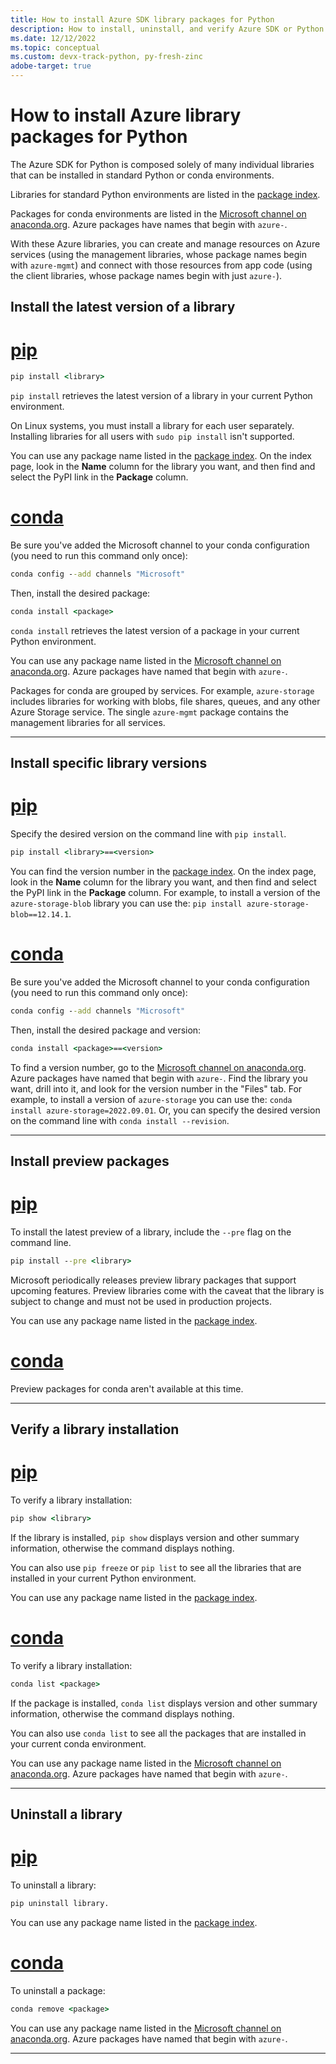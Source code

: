 ```yaml
---
title: How to install Azure SDK library packages for Python
description: How to install, uninstall, and verify Azure SDK or Python libraries using pip and conda. Includes details on installing specific versions and preview packages.
ms.date: 12/12/2022
ms.topic: conceptual
ms.custom: devx-track-python, py-fresh-zinc
adobe-target: true
---
```


# How to install Azure library packages for Python

The Azure SDK for Python is composed solely of many individual libraries that can be installed in standard Python or conda environments.

Libraries for standard Python environments are listed in the [package index](azure-sdk-library-package-index.md).

Packages for conda environments are listed in the [Microsoft channel on anaconda.org](https://anaconda.org/microsoft/repo). Azure packages have names that begin with `azure-`.

With these Azure libraries, you can create and manage resources on Azure services (using the management libraries, whose package names begin with `azure-mgmt`) and connect with those resources from app code (using the client libraries, whose package names begin with just `azure-`).

## Install the latest version of a library

# [pip](#tab/pip)

```cmd
pip install <library>
```

`pip install` retrieves the latest version of a library in your current Python environment.

On Linux systems, you must install a library for each user separately. Installing libraries for all users with `sudo pip install` isn't supported.

You can use any package name listed in the [package index](azure-sdk-library-package-index.md). On the index page, look in the **Name** column for the library you want, and then find and select the PyPI link in the **Package** column.

# [conda](#tab/conda)

Be sure you've added the Microsoft channel to your conda configuration (you need to run this command only once):

```cmd
conda config --add channels "Microsoft"
```

Then, install the desired package:

```cmd
conda install <package>
```

`conda install` retrieves the latest version of a package in your current Python environment.

You can use any package name listed in the [Microsoft channel on anaconda.org](https://anaconda.org/microsoft/repo). Azure packages have named that begin with `azure-`.

Packages for conda are grouped by services. For example, `azure-storage` includes libraries for working with blobs, file shares, queues, and any other Azure Storage service. The single `azure-mgmt` package contains the management libraries for all services.

---

## Install specific library versions

# [pip](#tab/pip)

Specify the desired version on the command line with `pip install`.

```cmd
pip install <library>==<version>
```

You can find the version number in the [package index](azure-sdk-library-package-index.md). On the index page, look in the **Name** column for the library you want, and then find and select the PyPI link in the **Package** column. For example, to install a version of the `azure-storage-blob` library you can use the: `pip install azure-storage-blob==12.14.1`.

# [conda](#tab/conda)

Be sure you've added the Microsoft channel to your conda configuration (you need to run this command only once):

```cmd
conda config --add channels "Microsoft"
```

Then, install the desired package and version:

```cmd
conda install <package>==<version>
```

To find a version number, go to the [Microsoft channel on anaconda.org](https://anaconda.org/microsoft/repo). Azure packages have named that begin with `azure-`. Find the library you want, drill into it, and look for the version number in the "Files" tab. For example, to install a version of `azure-storage` you can use the: `conda install azure-storage=2022.09.01`. Or, you can specify the desired version on the command line with `conda install --revision`.

---

## Install preview packages

# [pip](#tab/pip)

To install the latest preview of a library, include the `--pre` flag on the command line.

```cmd
pip install --pre <library>
```

Microsoft periodically releases preview library packages that support upcoming features. Preview libraries come with the caveat that the library is subject to change and must not be used in production projects.

You can use any package name listed in the [package index](azure-sdk-library-package-index.md).

# [conda](#tab/conda)

Preview packages for conda aren't available at this time.

---

## Verify a library installation

# [pip](#tab/pip)

To verify a library installation:

```cmd
pip show <library>
```

If the library is installed, `pip show` displays version and other summary information, otherwise the command displays nothing.

You can also use `pip freeze` or `pip list` to see all the libraries that are installed in your current Python environment.

You can use any package name listed in the [package index](azure-sdk-library-package-index.md).

# [conda](#tab/conda)

To verify a library installation:

```cmd
conda list <package>
```

If the package is installed, `conda list` displays version and other summary information, otherwise the command displays nothing.

You can also use `conda list` to see all the packages that are installed in your current conda environment.

You can use any package name listed in the [Microsoft channel on anaconda.org](https://anaconda.org/microsoft/repo). Azure packages have named that begin with `azure-`.

---

## Uninstall a library

# [pip](#tab/pip)

To uninstall a library:

```cmd
pip uninstall library.
```

You can use any package name listed in the [package index](azure-sdk-library-package-index.md).

# [conda](#tab/conda)

To uninstall a package:

```cmd
conda remove <package>
```

You can use any package name listed in the [Microsoft channel on anaconda.org](https://anaconda.org/microsoft/repo). Azure packages have named that begin with `azure-`.

---

